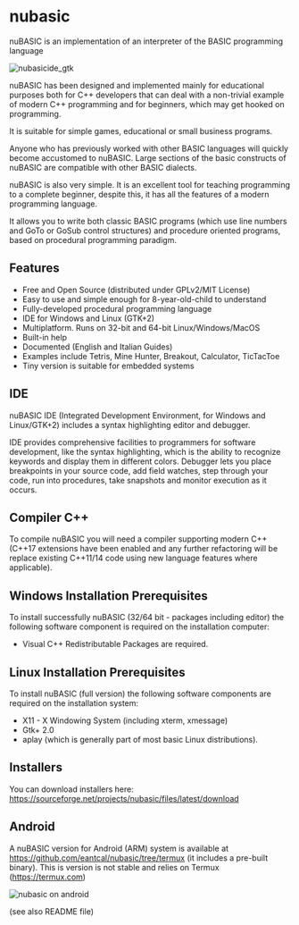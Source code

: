 # nubasic
nuBASIC is an implementation of an interpreter of the BASIC programming language

![nubasicide_gtk](https://user-images.githubusercontent.com/13032534/27808819-69aaa2c2-6042-11e7-9132-675d1c71d162.png)

nuBASIC has been designed and implemented mainly for educational purposes both for C++ developers that can deal with a non-trivial example of modern C++ programming and for beginners, which may get hooked on programming. 

It is suitable for simple games, educational or small business programs.

Anyone who has previously worked with other BASIC languages will quickly become accustomed to nuBASIC.
Large sections of the basic constructs of nuBASIC are compatible with other BASIC dialects.

nuBASIC is also very simple. It is an excellent tool for teaching programming to a complete beginner, despite this, it has all the features of a modern programming language.

It allows you to write both classic BASIC programs (which use line numbers and GoTo or GoSub control structures) and procedure oriented programs, based on procedural programming paradigm.

## Features
- Free and Open Source (distributed under GPLv2/MIT License)
- Easy to use and simple enough for 8-year-old-child to understand
- Fully-developed procedural programming language
- IDE for Windows and Linux (GTK+2)
- Multiplatform. Runs on 32-bit and 64-bit Linux/Windows/MacOS
- Built-in help
- Documented (English and Italian Guides)
- Examples include Tetris, Mine Hunter, Breakout, Calculator, TicTacToe
- Tiny version is suitable for embedded systems

## IDE
nuBASIC IDE (Integrated Development Environment, for Windows and Linux/GTK+2) includes a syntax highlighting editor and debugger. 

IDE provides comprehensive facilities to programmers for software development, like the syntax highlighting, which is the ability to recognize keywords and display them in different colors.
Debugger lets you place breakpoints in your source code, add field watches, step through your code, run into procedures, take snapshots and monitor execution as it occurs.

## Compiler C++
To compile nuBASIC you will need a compiler supporting modern C++ 
(C++17 extensions have been enabled and any further refactoring will be replace existing C++11/14 code using new language features where applicable).

## Windows Installation Prerequisites
To install successfully nuBASIC (32/64 bit - packages including editor) the following software component is required on the installation computer:
- Visual C++ Redistributable Packages are required.

## Linux Installation Prerequisites
To install nuBASIC (full version) the following software components are required on the installation system:
- X11 - X Windowing System (including xterm, xmessage)
- Gtk+ 2.0
- aplay (which is generally part of most basic Linux distributions).

## Installers
You can download installers here: https://sourceforge.net/projects/nubasic/files/latest/download

## Android
A nuBASIC version for Android (ARM) system is available at https://github.com/eantcal/nubasic/tree/termux (it includes a pre-built binary).
This is version is not stable and relies on Termux (https://termux.com)

![nubasic on android](https://sites.google.com/site/nubasiclanguageinterpreter/home/screenshot/nubasicide_on_android.png?attredirects=0)

(see also README file)
